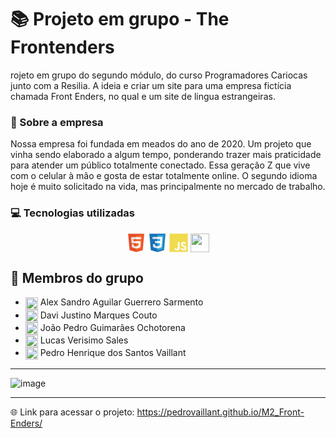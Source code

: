 # 📚 Projeto em grupo - The Frontenders
rojeto em grupo do segundo módulo, do curso Programadores Cariocas junto com a Resilia. A ideia e criar um site para uma empresa fictícia chamada Front Enders, no qual e um site de lingua estrangeiras.

### 📖 Sobre a empresa
Nossa empresa foi fundada em meados do ano de 2020. Um projeto que vinha sendo elaborado a algum tempo, ponderando trazer mais praticidade para atender um público totalmente conectado. Essa geração Z que vive com o celular à mão e gosta de estar totalmente online. O segundo idioma hoje é muito solicitado na vida, mas principalmente no mercado de trabalho.


### 💻 Tecnologias utilizadas
<div align="center" style="display: inline_block">
<img align="center" height="30" width="30" src="https://raw.githubusercontent.com/devicons/devicon/master/icons/html5/html5-original.svg">
<img align="center" height="30" width="30" src="https://raw.githubusercontent.com/devicons/devicon/master/icons/css3/css3-original.svg">
<img align="center" height="30" width="30" src="https://raw.githubusercontent.com/devicons/devicon/master/icons/javascript/javascript-plain.svg">
<img align="center" height="30" width="30" src="https://cdn.jsdelivr.net/gh/devicons/devicon/icons/bootstrap/bootstrap-original.svg">
</div>


## 👥 Membros do grupo
* <a href="https://github.com/AlexProgramadorS"><img align="center" height="20" width="20" src="https://cdn.jsdelivr.net/gh/devicons/devicon/icons/github/github-original.svg"><a> Alex Sandro Aguilar Guerrero Sarmento
* <a href="https://github.com/DaviJust"><img align="center" height="20" width="20" src="https://cdn.jsdelivr.net/gh/devicons/devicon/icons/github/github-original.svg"><a> Davi Justino Marques Couto 
* <a href="https://github.com/JoaoOcho"><img align="center" height="20" width="20" src="https://cdn.jsdelivr.net/gh/devicons/devicon/icons/github/github-original.svg"><a> João Pedro Guimarães Ochotorena
* <a href="https://github.com/JoaoOcho"><img align="center" height="20" width="20" src="https://cdn.jsdelivr.net/gh/devicons/devicon/icons/github/github-original.svg"><a> Lucas Verisimo Sales
* <a href="https://github.com/PedroVaillant"><img align="center" height="20" width="20" src="https://cdn.jsdelivr.net/gh/devicons/devicon/icons/github/github-original.svg"><a> Pedro Henrique dos Santos Vaillant

---

![image](https://user-images.githubusercontent.com/113939119/206884042-815ef42d-aebc-486b-b6e5-c8af4fd7514b.jpeg)

---          
🌐 Link para acessar o projeto: https://pedrovaillant.github.io/M2_Front-Enders/
